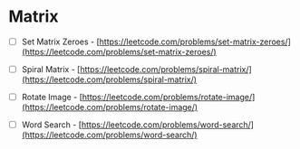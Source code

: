 # Matrix

* [ ] Set Matrix Zeroes - [https://leetcode.com/problems/set-matrix-zeroes/](https://leetcode.com/problems/set-matrix-zeroes/)
* [ ] Spiral Matrix - [https://leetcode.com/problems/spiral-matrix/](https://leetcode.com/problems/spiral-matrix/)
* [ ] Rotate Image - [https://leetcode.com/problems/rotate-image/](https://leetcode.com/problems/rotate-image/)
* [ ] Word Search - [https://leetcode.com/problems/word-search/](https://leetcode.com/problems/word-search/)

